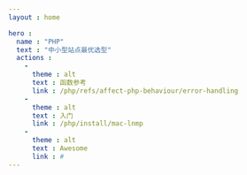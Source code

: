 ```yaml
---
layout : home

hero :
  name : "PHP"
  text : "中小型站点最优选型"
  actions :
    -
      theme : alt
      text : 函数参考
      link : /php/refs/affect-php-behaviour/error-handling
    -
      theme : alt
      text : 入门
      link : /php/install/mac-lnmp
    -
      theme : alt
      text : Awesome
      link : #
---
```

